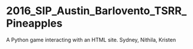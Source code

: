 # 2016_SIP_Austin_Barlovento_TSRR_Pineapples
A Python game interacting with an HTML site.
Sydney, Nithila, Kristen
